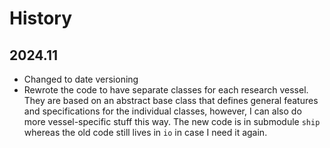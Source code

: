 # History

## 2024.11

-   Changed to date versioning
-   Rewrote the code to have separate classes for each research vessel. They are based on an abstract base class that defines general features and specifications for the individual classes, however, I can also do more vessel-specific stuff this way. The new code is in submodule `ship` whereas the old code still lives in `io` in case I need it again.
